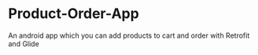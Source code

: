 # Product-Order-App
An android app which you can add products to cart and order with Retrofit and Glide
